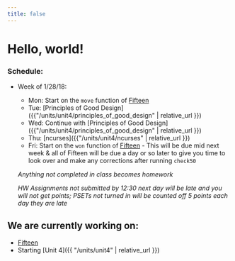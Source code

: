 ```yaml
---
title: false
---
```


# Hello, world!

### Schedule:

- Week of 1/28/18:
  - Mon: Start on the `move` function of [Fifteen](http://docs.cs50.net/2018/ap/problems/fifteen/fifteen.html)
  - Tue: [Principles of Good Design]({{"/units/unit4/principles_of_good_design" | relative_url }})
  - Wed: Continue with [Principles of Good Design]({{"/units/unit4/principles_of_good_design" | relative_url }})
  - Thu: [ncurses]({{"/units/unit4/ncurses" | relative_url }})
  - Fri: Start on the `won` function of [Fifteen](http://docs.cs50.net/2018/ap/problems/fifteen/fifteen.html) - This will be due mid next week & all of Fifteen will be due a day or so later to give you time to look over and make any corrections after running `check50`

  *Anything not completed in class becomes homework*

  *HW Assignments not submitted by 12:30 next day will be late and you will not get points; PSETs not turned in will be counted off 5 points each day they are late*


## We are currently working on:
* [Fifteen](http://docs.cs50.net/2018/ap/problems/fifteen/fifteen.html)
* Starting [Unit 4]({{ "/units/unit4" | relative_url }})


<!--
This is CS50 AP, Harvard University's introduction to the intellectual enterprises of computer science and the art of programming for students in high school, which satisfies the College Board's new AP CS Principles curriculum framework.
-->
<!--
<iframe src="https://www.youtube.com/embed/tZxLMIk_SaY?playlist=GAB6Gm7pTTA"></iframe>
-->
